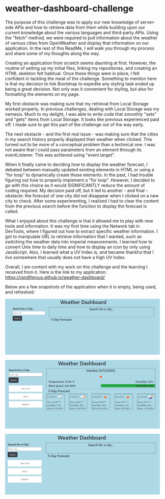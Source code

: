 # weather-dashboard-challenge
The purpose of this challenge was to apply our new knowledge of server-side APIs and how to retrieve data from them while building upon our current knowledge about the various languages and third-party APIs. Using the "fetch" method, we were required to pull information about the weather of various cities from OpenWeather and display that information on our application. In the rest of this ReadMe, I will walk you through my process and share some of my thoughts along the way.

Creating an application from scratch seems daunting at first. However, the routine of setting up my initial files, linking my repositories, and creating an HTML skeleton felt habitual. Once these things were in place, I felt confident in tackling the meat of the challenge. Something to mention here is that my decision to link Bootstrap to expedite any styling task ended up being a great decision. Not only was it convenient for styling, but also for formatting the elements on my page.

My first obstacle was making sure that my retrieval from Local Storage worked properly. In previous challenges, dealing with Local Storage was my nemesis. Much to my delight, I was able to write code that smoothly "sets" and "gets" items from Local Storage.  It looks like previous experienced paid off.  I made sure to get this part of the challenge out of the way early.

The next obstacle - and the first real issue - was making sure that the cities in my search history properly displayed their weather when clicked. This turned out to be more of a conceptual problem than a technical one.  I was not aware that I could pass parameters from an element through its eventListener. This was achieved using "event.target".

When it finally came to deciding how to display the weather forecast, I debated between manually updated existing elements in HTML or using a "for loop" to dynamically create those elements. In the past, I had trouble figuring out how to properly implement a "for loop". However, I decided to go with this choice as it would SIGNIFICANTLY reduce the amount of coding required. My decision paid off, but it led to another - and final - obstacle: the forecast of one city did not disappear when I clicked on a new city to check. After some experimenting, I realized I had to clear the content from the previous search before the function to display the forecast is called.

What I enjoyed about this challenge is that it allowed me to play with new tools and information.  It was my first time using the Network tab in DevTools, where I figured out how to extract specific weather information. I got to manipulate URL to retrieve information that I wanted, such as switching the weather data into imperial measurements. I learned how to convert Unix time to daily time and how to display an icon by only using JavaScript. Also, I learned what a UV Index is, and became thankful that I live somewhere that usually does not have a high UV Index.

Overall, I am content with my work on this challenge and the learning I received from it. Here is the link to my application: https://randiferous.github.io/weather-dashboard/

Below are a few snapshots of the application when it is empty, being used, and refreshed:


![Alt text](/assets/images/empty-dashboard.PNG)

![Alt text](/assets/images/full-dashboard.PNG)

![Alt text](/assets/images/saved-dashboard.PNG)
